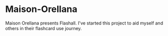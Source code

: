 # Maison-Orellana
Maison Orellana presents Flashall. I've started this project to aid myself and others in their flashcard use journey.
